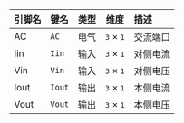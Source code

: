 <!--
DO NOT EDIT THIS FILE DIRECTLY.
This file is generated by tools/comp-docs.js.
All changes will be overwritten by regeneration.
-->

<slot class="model-pins">

| 引脚名 | 键名 | 类型 | 维度 | 描述 |
|:------ |:---- |:----:|:----:|:---- |
| AC | `AC` | 电气 | <samp>3</samp> × <samp>1</samp> | 交流端口 |
| Iin | `Iin` | 输入 | <samp>3</samp> × <samp>1</samp> | 对侧电流 |
| Vin | `Vin` | 输入 | <samp>3</samp> × <samp>1</samp> | 对侧电压 |
| Iout | `Iout` | 输出 | <samp>3</samp> × <samp>1</samp> | 本侧电流 |
| Vout | `Vout` | 输出 | <samp>3</samp> × <samp>1</samp> | 本侧电压 |

</slot>
